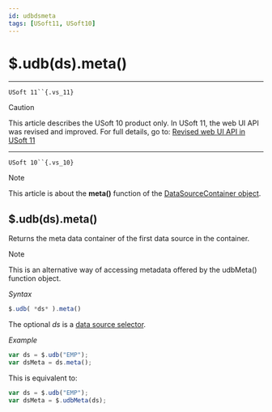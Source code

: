 ```yaml
---
id: udbdsmeta
tags: [USoft11, USoft10]
---
```

# $.udb(ds).meta()



----

`USoft 11``{.vs_11}`

> [!CAUTION]
> This article describes the USoft 10 product only.
> In USoft 11, the web UI API was revised and improved. For full details, go to:
> [Revised web UI API in USoft 11](/docs/Web_and_app_UIs/UDB_udb/Revised_web_UI_API_in_USoft_11.md)

----

`USoft 10``{.vs_10}`

> [!NOTE]
> This article is about the **meta()** function of the [DataSourceContainer object](/docs/Web_and_app_UIs/UDB_DataSourceContainer).

## **$.udb(ds).meta()**

Returns the meta data container of the first data source in the container.

> [!NOTE]
> This is an alternative way of accessing metadata offered by the udbMeta() function object.

*Syntax*

```js
$.udb( *ds* ).meta()
```

The optional *ds* is a [data source selector](/docs/Web_and_app_UIs/UDB_DataSourceMetaContainer/UDB_DataSourceMetaContainer_object.md).

*Example*

```js
var ds = $.udb("EMP");
var dsMeta = ds.meta();
```

This is equivalent to:

```js
var ds = $.udb("EMP");
var dsMeta = $.udbMeta(ds);
```

 